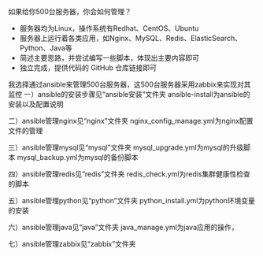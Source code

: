 如果给你500台服务器，你会如何管理？

- 服务器均为Linux，操作系统有Redhat、CentOS、Ubuntu
- 服务器上运行着各类应用，如Nginx、MySQL、Redis、ElasticSearch、Python、Java等
- 简述主要思路，并尝试编写一些脚本，体现出主要内容即可
- 独立完成，提供代码的 GitHub 仓库链接即可


我选择通过ansible来管理500台服务器，这500台服务器采用zabbix来实现对其监控
一）ansible的安装步骤见“ansible安装”文件夹
    ansible-install为ansible的安装以及配置说明

二）ansible管理nginx见“nginx”文件夹
    nginx_config_manage.yml为nginx配置文件的管理
    
三）ansible管理mysql见“mysql”文件夹
    mysql_upgrade.yml为mysql的升级脚本
    mysql_backup.yml为mysql的备份脚本
    
四）ansible管理redis见“redis”文件夹
    redis_check.yml为redis集群健康性检查的脚本
    
五）ansible管理python见“python”文件夹
    python_install.yml为python环境变量的安装
    
六）ansible管理java见“java”文件夹
    java_manage.yml为java应用的操作，

七）ansible管理zabbix见“zabbix”文件夹



